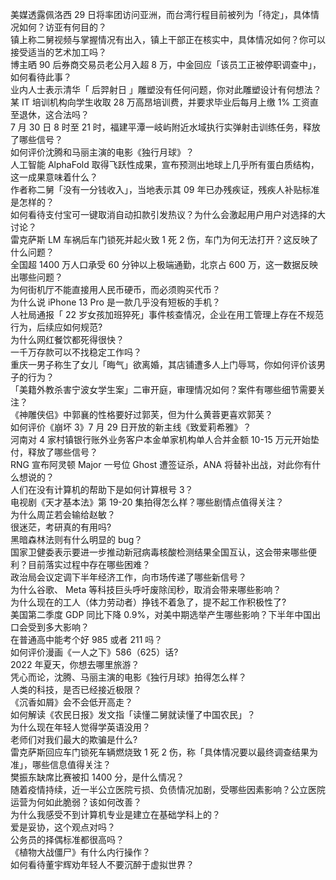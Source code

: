 美媒透露佩洛西 29 日将率团访问亚洲，而台湾行程目前被列为「待定」，具体情况如何？访亚有何目的？  
镇上称二舅视频与掌握情况有出入，镇上干部正在核实中，具体情况如何？你可以接受适当的艺术加工吗？  
博主晒 90 后券商交易员老公月入超 8 万，中金回应「该员工正被停职调查中」，如何看待此事？  
业内人士表示清华「 后羿射日 」雕塑没有任何问题，你对此雕塑设计有何想法？  
某 IT 培训机构向学生收取 28 万高昂培训费，并要求毕业后每月上缴 1% 工资直至退休，这合法吗？  
7 月 30 日 8 时至 21 时，福建平潭一岐屿附近水域执行实弹射击训练任务，释放了哪些信号？  
如何评价沈腾和马丽主演的电影《独行月球》？  
人工智能 AlphaFold 取得飞跃性成果，宣布预测出地球上几乎所有蛋白质结构，这一成果意味着什么？  
作者称二舅「没有一分钱收入」，当地表示其 09 年已办残疾证，残疾人补贴标准是怎样的？  
如何看待支付宝可一键取消自动扣款引发热议？为什么会激起用户用户对选择的大讨论？  
雷克萨斯 LM 车祸后车门锁死并起火致 1 死 2 伤，车门为何无法打开？这反映了什么问题？  
全国超 1400 万人口承受 60 分钟以上极端通勤，北京占 600 万，这一数据反映出哪些问题？  
为何街机厅不能直接用人民币硬币，而必须购买代币？  
为什么说 iPhone 13 Pro 是一款几乎没有短板的手机？  
人社局通报「 22 岁女孩加班猝死」事件核查情况，企业在用工管理上存在不规范行为，后续应如何规范?  
为什么网红餐饮都死得很快？  
一千万存款可以不找稳定工作吗？  
重庆一男子称生了女儿「晦气」欲离婚，其店铺遭多人上门辱骂，你如何评价该男子的行为？  
「美籍外教杀害宁波女学生案」二审开庭，审理情况如何？案件有哪些细节需要关注？  
《神雕侠侣》中郭襄的性格要好过郭芙，但为什么黄蓉更喜欢郭芙？  
如何评价《崩坏 3》7 月 29 日开放的新主线《致爱莉希雅》？  
河南对 4 家村镇银行账外业务客户本金单家机构单人合并金额 10-15 万元开始垫付，释放了哪些信号？  
RNG 宣布阿灵顿 Major 一号位 Ghost 遭签证杀，ANA 将替补出战，对此你有什么想说的？  
人们在没有计算机的帮助下是如何计算根号 3？  
电视剧《天才基本法》第 19-20 集拍得怎么样？哪些剧情点值得关注？  
为什么周芷若会输给赵敏？  
很迷茫，考研真的有用吗?  
黑暗森林法则有什么明显的 bug？  
国家卫健委表示要进一步推动新冠病毒核酸检测结果全国互认，这会带来哪些便利？目前落实过程中存在哪些困难？  
政治局会议定调下半年经济工作，向市场传递了哪些新信号？  
为什么谷歌、 Meta 等科技巨头呼吁废除闰秒，取消会带来哪些影响？  
为什么现在的工人（体力劳动者）挣钱不着急了，提不起工作积极性了?  
美国第二季度 GDP 同比下降 0.9%，对美中期选举产生哪些影响？下半年中国出口会受到多大影响？  
在普通高中能考个好 985 或者 211 吗？  
如何评价漫画《一人之下》586（625）话?  
2022 年夏天，你想去哪里旅游？  
凭心而论，沈腾、马丽主演的电影《独行月球》拍得怎么样？  
人类的科技，是否已经接近极限？  
《沉香如屑》会不会低开高走？  
如何解读《农民日报》发文指「读懂二舅就读懂了中国农民」？  
为什么现在年轻人觉得学英语没用？  
老师们对我们最大的欺骗是什么?  
雷克萨斯回应车门锁死车辆燃烧致 1 死 2 伤，称「具体情况要以最终调查结果为准」，哪些信息值得关注？  
樊振东缺席比赛被扣 1400 分，是什么情况？  
随着疫情持续，近一半公立医院亏损、负债情况加剧，受哪些因素影响？公立医院运营为何如此脆弱？该如何改善？  
为什么我感受不到计算机专业是建立在基础学科上的？  
爱是妥协，这个观点对吗？  
公务员的择偶标准都很高吗？  
《植物大战僵尸》有什么内行操作？  
如何看待董宇辉劝年轻人不要沉醉于虚拟世界？  
